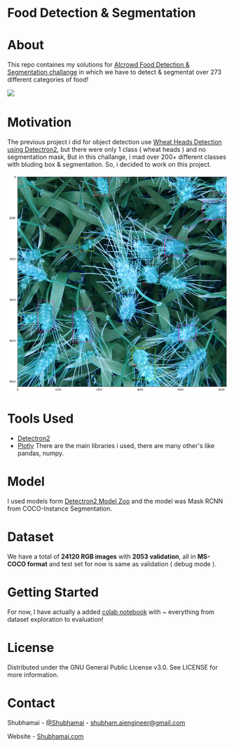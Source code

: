 # Food Detection & Segmentation

# About

This repo containes my solutions for [AIcrowd Food Detection & Segmentation challange](https://www.aicrowd.com/challenges/food-recognition-challenge) in which we have to detect & segmentat over 273 different categories of food! 

![](https://i.imgur.com/zS2Nbf0.png)


# Motivation

The previous project i did for object detection use [Wheat Heads Detection using Detectron2](https://github.com/Shubhamai/wheat-detection), but there were only 1 class ( wheat heads ) and no segmentation mask, But in this challange, i mad over 200+ different classes with bluding box & segmentation. So, i decided to work on this project. 

![](https://github.com/Shubhamai/wheat-detection/raw/master/wheat.png)

# Tools Used

- [Detectron2](https://github.com/facebookresearch/detectron2)
- [Plotly](https://github.com/plotly/plotly.py)
There are the main libraries i used, there are many other's like pandas, numpy.

# Model

I used models form [Detectron2 Model Zoo](https://github.com/facebookresearch/detectron2/blob/master/MODEL_ZOO.md) and the model was Mask RCNN from COCO-Instance Segmentation.

# Dataset

We have a total of **24120 RGB images** with **2053 validation**, all in **MS-COCO format** and test set for now is same as validation ( debug mode ). 

# Getting Started

For now, I have actually a added [colab notebook](https://colab.research.google.com/drive/158H2d0Kdk223CBs9lOBwIHcxTut3Kyrc?usp=sharing) with ~ everything from dataset exploration to evaluation!

# License 
Distributed under the GNU General Public License v3.0. See LICENSE for more information.

# Contact
Shubhamai - [@Shubhamai](https://twitter.com/Shubhamai) - shubham.aiengineer@gmail.com

Website - [Shubhamai.com](http://shubhamai.com/)
